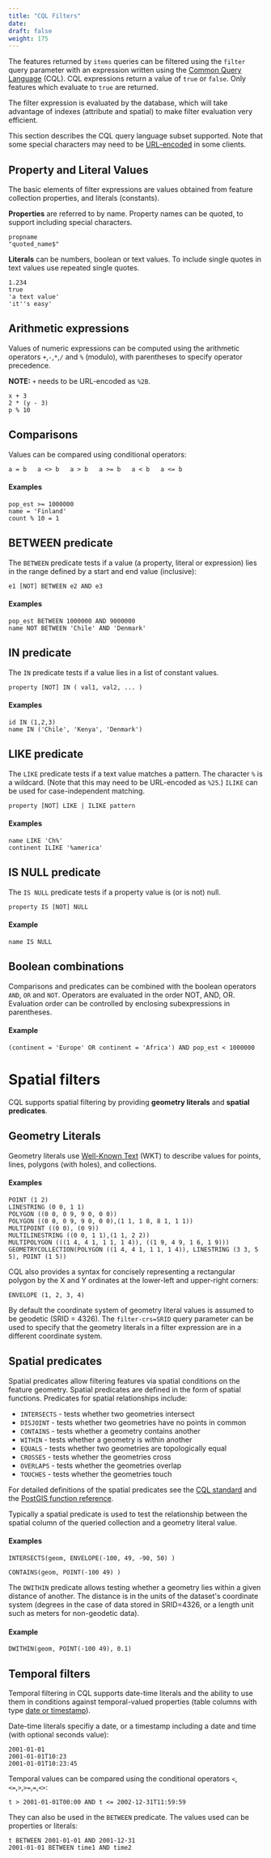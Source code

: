 ```yaml
---
title: "CQL Filters"
date:
draft: false
weight: 175
---
```


The features returned by `items` queries can be filtered using
the `filter` query parameter with an expression written using
the [Common Query Language](https://portal.ogc.org/files/96288) (CQL).
CQL expressions return a value of `true` or `false`.
Only features which evaluate to `true` are returned.

The filter expression is evaluated by the database,
which will take advantage of indexes (attribute and spatial)
to make filter evaluation very efficient.

This section describes the CQL query language subset supported.
Note that some special characters may need to be [URL-encoded](https://en.wikipedia.org/wiki/Percent-encoding) in some clients.

## Property and Literal Values

The basic elements of filter expressions are values obtained
from feature collection properties, and literals (constants).

**Properties** are referred to by name.
Property names can be quoted, to support including special characters.

```
propname
"quoted_name$"
```

**Literals** can be numbers, boolean or text values.
To include single quotes in text values use repeated single quotes.

```
1.234
true
'a text value'
'it''s easy'
```

## Arithmetic expressions

Values of numeric expressions can be computed using the
arithmetic operators `+`,`-`,`*`,`/` and `%` (modulo),
with parentheses to specify operator precedence.

**NOTE:** `+` needs to be URL-encoded as `%2B`.
```
x + 3
2 * (y - 3)
p % 10
```

## Comparisons

Values can be compared using conditional operators:
```
a = b   a <> b   a > b   a >= b   a < b   a <= b
```

#### Examples
```
pop_est >= 1000000
name = 'Finland'
count % 10 = 1
```

## BETWEEN predicate

The `BETWEEN` predicate tests if a value (a property, literal or expression) lies
in the range defined by a start and end value (inclusive):
```
e1 [NOT] BETWEEN e2 AND e3
```

#### Examples
```
pop_est BETWEEN 1000000 AND 9000000
name NOT BETWEEN 'Chile' AND 'Denmark'
```

## IN predicate
The `IN` predicate tests if a value lies in a list of constant values.
```
property [NOT] IN ( val1, val2, ... )
```

#### Examples
```
id IN (1,2,3)
name IN ('Chile', 'Kenya', 'Denmark')
```

## LIKE predicate
The `LIKE` predicate tests if a text value matches a pattern.
The character `%` is a wildcard.
(Note that this may need to be URL-encoded as `%25`.)
`ILIKE` can be used for case-independent matching.

```
property [NOT] LIKE | ILIKE pattern
```

#### Examples
```
name LIKE 'Ch%'
continent ILIKE '%america'
```

## IS NULL predicate
The `IS NULL` predicate tests if a property value is (or is not) null.
```
property IS [NOT] NULL
```

#### Example
```
name IS NULL
```

## Boolean combinations
Comparisons and predicates can be combined with the
boolean operators `AND`, `OR` and `NOT`.
Operators are evaluated in the order NOT, AND, OR.
Evaluation order can be controlled by enclosing
subexpressions in parentheses.

#### Example
```
(continent = 'Europe' OR continent = 'Africa') AND pop_est < 1000000
```

# Spatial filters

CQL supports spatial filtering by providing **geometry literals**
and **spatial predicates**.

## Geometry Literals

Geometry literals use [Well-Known Text](https://en.wikipedia.org/wiki/Well-known_text_representation_of_geometry)
(WKT) to describe
values for points, lines, polygons (with holes), and collections.

#### Examples
```
POINT (1 2)
LINESTRING (0 0, 1 1)
POLYGON ((0 0, 0 9, 9 0, 0 0))
POLYGON ((0 0, 0 9, 9 0, 0 0),(1 1, 1 8, 8 1, 1 1))
MULTIPOINT ((0 0), (0 9))
MULTILINESTRING ((0 0, 1 1),(1 1, 2 2))
MULTIPOLYGON (((1 4, 4 1, 1 1, 1 4)), ((1 9, 4 9, 1 6, 1 9)))
GEOMETRYCOLLECTION(POLYGON ((1 4, 4 1, 1 1, 1 4)), LINESTRING (3 3, 5 5), POINT (1 5))
```

CQL also provides a syntax for concisely representing a rectangular polygon
by the X and Y ordinates at the lower-left and upper-right corners:
```
ENVELOPE (1, 2, 3, 4)
```

By default the coordinate system of geometry literal values is assumed to be geodetic (SRID = 4326).
The `filter-crs=SRID` query parameter can be used to specify that the geometry literals in a filter expression are in a different coordinate system.

## Spatial predicates

Spatial predicates allow filtering features via spatial conditions
on the feature geometry.
Spatial predicates are defined in the form of spatial functions.
Predicates for spatial relationships include:

* `INTERSECTS` - tests whether two geometries intersect
* `DISJOINT` - tests whether two geometries have no points in common
* `CONTAINS` - tests whether a geometry contains another
* `WITHIN` - tests whether a geometry is within another
* `EQUALS` - tests whether two geometries are topologically equal
* `CROSSES` - tests whether the geometries cross
* `OVERLAPS` - tests whether the geometries overlap
* `TOUCHES` - tests whether the geometries touch

For detailed definitions of the spatial predicates see the
[CQL standard](https://portal.ogc.org/files/96288#enhanced-spatial-operators)
and the [PostGIS function reference](https://postgis.net/docs/reference.html#Spatial_Relationships).

Typically a spatial predicate is used to test the relationship between the spatial column of the queried collection
and a geometry literal value.

#### Examples
```
INTERSECTS(geom, ENVELOPE(-100, 49, -90, 50) )

CONTAINS(geom, POINT(-100 49) )
```

The `DWITHIN` predicate allows testing whether a geometry lies within a given distance of another.  The distance is in the units of the dataset's coordinate system
(degrees in the case of data stored in SRID=4326, or a length unit such as meters for non-geodetic data).

#### Example
```
DWITHIN(geom, POINT(-100 49), 0.1)
```

## Temporal filters

Temporal filtering in CQL supports date-time literals and the ability to use
them in conditions against temporal-valued properties
(table columns with type [date or timestamp](https://www.postgresql.org/docs/current/datatype-datetime.html)).

Date-time literals specifiy a date, or a timestamp including a date and time (with optional seconds value):
```
2001-01-01
2001-01-01T10:23
2001-01-01T10:23:45
```

Temporal values can be compared using the conditional operators `<`,`<=`,`>`,`>=`,`=`,`<>`:

```
t > 2001-01-01T00:00 AND t <= 2002-12-31T11:59:59
```

They can also be used in the `BETWEEN` predicate.
The values used can be properties or literals:

```
t BETWEEN 2001-01-01 AND 2001-12-31
2001-01-01 BETWEEN time1 AND time2
```
